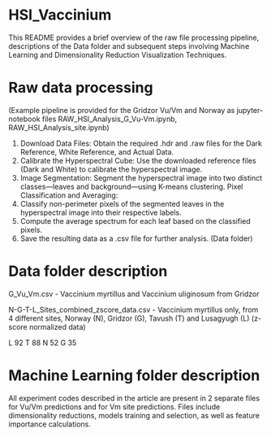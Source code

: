 # HSI_Vaccinium
This README provides a brief overview of the raw file processing pipeline, descriptions of the Data folder and subsequent steps involving Machine Learning and Dimensionality Reduction Visualization Techniques.

# Raw data processing
(Example pipeline is provided for the Gridzor Vu/Vm and Norway as  jupyter-notebook files RAW_HSI_Analysis_G_Vu-Vm.ipynb, RAW_HSI_Analysis_site.ipynb)

1. Download Data Files: Obtain the required .hdr and .raw files for the Dark Reference, White Reference, and Actual Data.
2. Calibrate the Hyperspectral Cube: Use the downloaded reference files (Dark and White) to calibrate the hyperspectral image.
3. Image Segmentation: Segment the hyperspectral image into two distinct classes—leaves and background—using K-means clustering.
Pixel Classification and Averaging:
4. Classify non-perimeter pixels of the segmented leaves in the hyperspectral image into their respective labels.
5. Compute the average spectrum for each leaf based on the classified pixels.
6. Save the resulting data as a .csv file for further analysis. (Data folder)


# Data folder description
G_Vu_Vm.csv - Vaccinium myrtillus and Vaccinium uliginosum from Gridzor

N-G-T-L_Sites_combined_zscore_data.csv - Vaccinium myrtillus only, from 4 different sites,  Norway (N), Gridzor (G), Tavush (T) and Lusagyugh (L) (z-score normalized data)

L    92
T    88
N    52
G    35

# Machine Learning folder description
All experiment codes described in the article are present in 2 separate files for Vu/Vm predictions and for Vm site predictions. 
Files include dimensionality reductions, models training and selection, as well as feature importance calculations.

